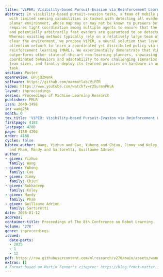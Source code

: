 ```yaml
---
title: 'ViPER: Visibility-based Pursuit-Evasion via Reinforcement Learning'
abstract: In visibility-based pursuit-evasion tasks, a team of mobile pursuer robots
  with limited sensing capabilities is tasked with detecting all evaders in a multiply-connected
  planar environment, whose map may or may not be known to pursuers beforehand. This
  requires tight coordination among multiple agents to ensure that the omniscient
  and potentially arbitrarily fast evaders are guaranteed to be detected by the pursuers.
  Whereas existing methods typically rely on a relatively large team of agents to
  clear the environment, we propose ViPER, a neural solution that leverages a graph
  attention network to learn a coordinated yet distributed policy via multi-agent
  reinforcement learning (MARL). We experimentally demonstrate that ViPER significantly
  outperforms other state-of-the-art non-learning planners, showcasing its emergent
  coordinated behaviors and adaptability to more challenging scenarios and various
  team sizes, and finally deploy its learned policies on hardware in an aerial search
  task.
section: Poster
openreview: EPujQZWemk
software: https://github.com/marmotlab/ViPER
video: https://www.youtube.com/watch?v=r2SurmnPKuA
layout: inproceedings
series: Proceedings of Machine Learning Research
publisher: PMLR
issn: 2640-3498
id: wang25k
month: 0
tex_title: 'ViPER: Visibility-based Pursuit-Evasion via Reinforcement Learning'
firstpage: 4188
lastpage: 4200
page: 4188-4200
order: 4188
cycles: false
bibtex_author: Wang, Yizhuo and Cao, Yuhong and Chiun, Jimmy and Koley, Subhadeep
  and Pham, Mandy and Sartoretti, Guillaume Adrien
author:
- given: Yizhuo
  family: Wang
- given: Yuhong
  family: Cao
- given: Jimmy
  family: Chiun
- given: Subhadeep
  family: Koley
- given: Mandy
  family: Pham
- given: Guillaume Adrien
  family: Sartoretti
date: 2025-01-12
address:
container-title: Proceedings of The 8th Conference on Robot Learning
volume: '270'
genre: inproceedings
issued:
  date-parts:
  - 2025
  - 1
  - 12
pdf: https://raw.githubusercontent.com/mlresearch/v270/main/assets/wang25k/wang25k.pdf
extras: []
# Format based on Martin Fenner's citeproc: https://blog.front-matter.io/posts/citeproc-yaml-for-bibliographies/
---
```

